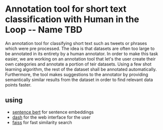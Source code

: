 # Annotation tool for short text classification with Human in the Loop -- Name TBD
An annotation tool for classifying short text such as tweets or phrases which
were pre processed.
The idea is that datasets are often too large to be annotated in its entirety by
a human annotator. In order to make this task easier, we are working on an
annotation tool that let's the user create their own categories and annotate a
portion of teir datasets. Using a few shot learning algorithm, the rest of the
dataset shall be annotated automatically.
Furthermore, the tool makes suggestions to the annotator by providing
semantically similar results from the dataset in order to find relevant data
points faster.


## using
- [sentence bert](https://www.sbert.net/index.html) for sentence embeddings
- [dash](https://dash.plotly.com/) for the web interface for the user
- [faiss](https://faiss.ai/) for fast similarity search


